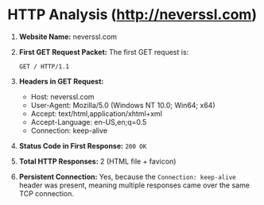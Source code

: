# HTTP Analysis (http://neverssl.com)

1. **Website Name:** neverssl.com

2. **First GET Request Packet:**
   The first GET request is:
   ```
   GET / HTTP/1.1
   ```

3. **Headers in GET Request:**
   - Host: neverssl.com
   - User-Agent: Mozilla/5.0 (Windows NT 10.0; Win64; x64)
   - Accept: text/html,application/xhtml+xml
   - Accept-Language: en-US,en;q=0.5
   - Connection: keep-alive

4. **Status Code in First Response:**
   `200 OK`

5. **Total HTTP Responses:**
   2 (HTML file + favicon)

6. **Persistent Connection:**
   Yes, because the `Connection: keep-alive` header was present, meaning multiple responses came over the same TCP connection.
